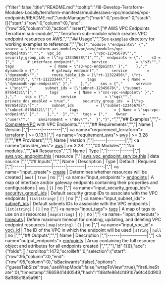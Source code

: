 {"filter":false,"title":"README.md","tooltip":"/18-Develop-Terraform-Modules-Locally/terraform-manifests/mudules/aws-vpc/modules/vpc-endpoints/README.md","undoManager":{"mark":0,"position":0,"stack":[[{"start":{"row":0,"column":0},"end":{"row":95,"column":0},"action":"insert","lines":["# AWS VPC Endpoints Terraform sub-module","","Terraform sub-module which creates VPC endpoint resources on AWS.","","## Usage","","See [`examples`](../../examples) directory for working examples to reference:","","```hcl","module \"endpoints\" {","  source = \"terraform-aws-modules/vpc/aws//modules/vpc-endpoints\"","","  vpc_id             = \"vpc-12345678\"","  security_group_ids = [\"sg-12345678\"]","","  endpoints = {","    s3 = {","      # interface endpoint","      service             = \"s3\"","      tags                = { Name = \"s3-vpc-endpoint\" }","    },","    dynamodb = {","      # gateway endpoint","      service         = \"dynamodb\"","      route_table_ids = [\"rt-12322456\", \"rt-43433343\", \"rt-11223344\"]","      tags            = { Name = \"dynamodb-vpc-endpoint\" }","    },","    sns = {","      service    = \"sns\"","      subnet_ids = [\"subnet-12345678\", \"subnet-87654321\"]","      tags       = { Name = \"sns-vpc-endpoint\" }","    },","    sqs = {","      service             = \"sqs\"","      private_dns_enabled = true","      security_group_ids  = [\"sg-987654321\"]","      subnet_ids          = [\"subnet-12345678\", \"subnet-87654321\"]","      tags                = { Name = \"sqs-vpc-endpoint\" }","    },","  }","","  tags = {","    Owner       = \"user\"","    Environment = \"dev\"","  }","}","```","","## Examples","","- [Complete-VPC](../../examples/complete-vpc) with VPC Endpoints.","","<!-- BEGINNING OF PRE-COMMIT-TERRAFORM DOCS HOOK -->","## Requirements","","| Name | Version |","|------|---------|","| <a name=\"requirement_terraform\"></a> [terraform](#requirement\\_terraform) | >= 0.13.1 |","| <a name=\"requirement_aws\"></a> [aws](#requirement\\_aws) | >= 3.28 |","","## Providers","","| Name | Version |","|------|---------|","| <a name=\"provider_aws\"></a> [aws](#provider\\_aws) | >= 3.28 |","","## Modules","","No modules.","","## Resources","","| Name | Type |","|------|------|","| [aws_vpc_endpoint.this](https://registry.terraform.io/providers/hashicorp/aws/latest/docs/resources/vpc_endpoint) | resource |","| [aws_vpc_endpoint_service.this](https://registry.terraform.io/providers/hashicorp/aws/latest/docs/data-sources/vpc_endpoint_service) | data source |","","## Inputs","","| Name | Description | Type | Default | Required |","|------|-------------|------|---------|:--------:|","| <a name=\"input_create\"></a> [create](#input\\_create) | Determines whether resources will be created | `bool` | `true` | no |","| <a name=\"input_endpoints\"></a> [endpoints](#input\\_endpoints) | A map of interface and/or gateway endpoints containing their properties and configurations | `any` | `{}` | no |","| <a name=\"input_security_group_ids\"></a> [security\\_group\\_ids](#input\\_security\\_group\\_ids) | Default security group IDs to associate with the VPC endpoints | `list(string)` | `[]` | no |","| <a name=\"input_subnet_ids\"></a> [subnet\\_ids](#input\\_subnet\\_ids) | Default subnets IDs to associate with the VPC endpoints | `list(string)` | `[]` | no |","| <a name=\"input_tags\"></a> [tags](#input\\_tags) | A map of tags to use on all resources | `map(string)` | `{}` | no |","| <a name=\"input_timeouts\"></a> [timeouts](#input\\_timeouts) | Define maximum timeout for creating, updating, and deleting VPC endpoint resources | `map(string)` | `{}` | no |","| <a name=\"input_vpc_id\"></a> [vpc\\_id](#input\\_vpc\\_id) | The ID of the VPC in which the endpoint will be used | `string` | `null` | no |","","## Outputs","","| Name | Description |","|------|-------------|","| <a name=\"output_endpoints\"></a> [endpoints](#output\\_endpoints) | Array containing the full resource object and attributes for all endpoints created |","<!-- END OF PRE-COMMIT-TERRAFORM DOCS HOOK -->",""],"id":1}]]},"ace":{"folds":[],"scrolltop":1472,"scrollleft":0,"selection":{"start":{"row":95,"column":0},"end":{"row":95,"column":0},"isBackwards":false},"options":{"guessTabSize":true,"useWrapMode":false,"wrapToView":true},"firstLineState":0},"timestamp":1665941440549,"hash":"f48dfe864cf491b7a6fc40d9038aff88c18b5a96"}